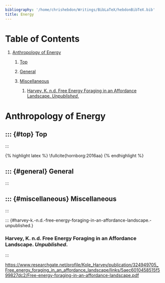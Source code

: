 ```yaml
---
bibliography: '/home/chrishebdon/Writings/BibLaTeX/hebdonBibTeX.bib'
title: Energy
---
```


Table of Contents
=================

1.  [Anthropology of Energy](#org2fed78a)

    1.  [Top](#orga6d0aac)

    2.  [General](#orgdaeeee2)

    3.  [Miscellaneous](#orgbede472)

        1.  [Harvey, K. n.d. Free Energy Foraging in an Affordance
            Landscape. *Unpublished*.](#orgae270c3)

Anthropology of Energy
======================

::: {#top}
Top
---
:::

{% highlight latex %} \\fullcite{hornborg:2016aa} {% endhighlight %}

::: {#general}
General
-------
:::

::: {#miscellaneous}
Miscellaneous
-------------
:::

::: {#harvey-k.-n.d.-free-energy-foraging-in-an-affordance-landscape.-unpublished.}
### Harvey, K. n.d. Free Energy Foraging in an Affordance Landscape. *Unpublished*.
:::

<https://www.researchgate.net/profile/Kole_Harvey/publication/324949705_Free_energy_foraging_in_an_affordance_landscape/links/5aec6010458515f599827dc2/Free-energy-foraging-in-an-affordance-landscape.pdf>
